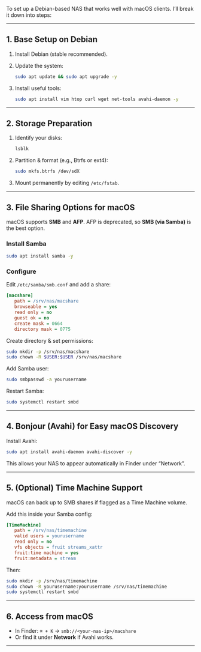 To set up a Debian-based NAS that works well with macOS clients. I’ll break it down into steps:

---

## 1. Base Setup on Debian

1. Install Debian (stable recommended).
2. Update the system:

   ```bash
   sudo apt update && sudo apt upgrade -y
   ```
3. Install useful tools:

   ```bash
   sudo apt install vim htop curl wget net-tools avahi-daemon -y
   ```

---

## 2. Storage Preparation

1. Identify your disks:

   ```bash
   lsblk
   ```
2. Partition & format (e.g., Btrfs or ext4):

   ```bash
   sudo mkfs.btrfs /dev/sdX
   ```
3. Mount permanently by editing `/etc/fstab`.

---

## 3. File Sharing Options for macOS

macOS supports **SMB** and **AFP**. AFP is deprecated, so **SMB (via Samba)** is the best option.

### Install Samba

```bash
sudo apt install samba -y
```

### Configure

Edit `/etc/samba/smb.conf` and add a share:

```ini
[macshare]
   path = /srv/nas/macshare
   browseable = yes
   read only = no
   guest ok = no
   create mask = 0664
   directory mask = 0775
```

Create directory & set permissions:

```bash
sudo mkdir -p /srv/nas/macshare
sudo chown -R $USER:$USER /srv/nas/macshare
```

Add Samba user:

```bash
sudo smbpasswd -a yourusername
```

Restart Samba:

```bash
sudo systemctl restart smbd
```

---

## 4. Bonjour (Avahi) for Easy macOS Discovery

Install Avahi:

```bash
sudo apt install avahi-daemon avahi-discover -y
```

This allows your NAS to appear automatically in Finder under “Network”.

---

## 5. (Optional) Time Machine Support

macOS can back up to SMB shares if flagged as a Time Machine volume.

Add this inside your Samba config:

```ini
[TimeMachine]
   path = /srv/nas/timemachine
   valid users = yourusername
   read only = no
   vfs objects = fruit streams_xattr
   fruit:time machine = yes
   fruit:metadata = stream
```

Then:

```bash
sudo mkdir -p /srv/nas/timemachine
sudo chown -R yourusername:yourusername /srv/nas/timemachine
sudo systemctl restart smbd
```

---

## 6. Access from macOS

* In Finder: `⌘ + K` → `smb://<your-nas-ip>/macshare`
* Or find it under **Network** if Avahi works.

---
